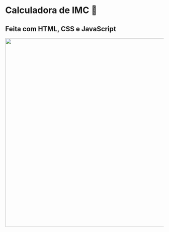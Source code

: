 # Calculadora de IMC 📱
## Feita com HTML, CSS e JavaScript

<img src="assets/gif.gif" width="600px" align="center">
